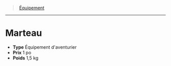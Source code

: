 ﻿---
!EquipmentItem
Type: Équipement d'aventurier
Price: 1 po
Weight: 1,5 kg
Id: equipment_hd.md#marteau
ParentLink: equipment_hd.md#Équipement
Name: Marteau
ParentName: Équipement
NameLevel: 1
Attributes:
  Name: Marteau
  Markdown: >+
    # <!--Name-->Marteau<!--/Name-->


    - **Type** <!--Type-->Équipement d'aventurier<!--/Type-->

    - **Prix** <!--Price-->1 po<!--/Price-->

    - **Poids** <!--Weight-->1,5 kg<!--/Weight-->

  Type: Équipement d'aventurier
  Price: 1 po
  Weight: 1,5 kg
AttributesDictionary: >+
  Name: Marteau

  Markdown: >+

    # <!--Name-->Marteau<!--/Name-->





    - **Type** <!--Type-->Équipement d'aventurier<!--/Type-->



    - **Prix** <!--Price-->1 po<!--/Price-->



    - **Poids** <!--Weight-->1,5 kg<!--/Weight-->



  Type: Équipement d'aventurier

  Price: 1 po

  Weight: 1,5 kg

---
> [Équipement](hd_equipment.md)

---

# Marteau

- **Type** Équipement d'aventurier
- **Prix** 1 po
- **Poids** 1,5 kg

